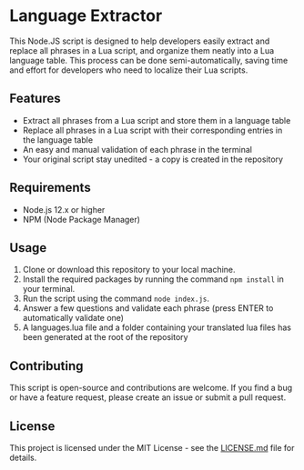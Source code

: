 # Language Extractor

This Node.JS script is designed to help developers easily extract and replace all phrases in a Lua script, and organize them neatly into a Lua language table. This process can be done semi-automatically, saving time and effort for developers who need to localize their Lua scripts.

## Features

- Extract all phrases from a Lua script and store them in a language table
- Replace all phrases in a Lua script with their corresponding entries in the language table
- An easy and manual validation of each phrase in the terminal
- Your original script stay unedited - a copy is created in the repository

## Requirements

- Node.js 12.x or higher
- NPM (Node Package Manager)

## Usage

1. Clone or download this repository to your local machine.
2. Install the required packages by running the command `npm install` in your terminal.
3. Run the script using the command `node index.js`.
4. Answer a few questions and validate each phrase (press ENTER to automatically validate one)
5. A languages.lua file and a folder containing your translated lua files has been generated at the root of the repository

## Contributing

This script is open-source and contributions are welcome. If you find a bug or have a feature request, please create an issue or submit a pull request.

## License

This project is licensed under the MIT License - see the [LICENSE.md](LICENSE.md) file for details.
